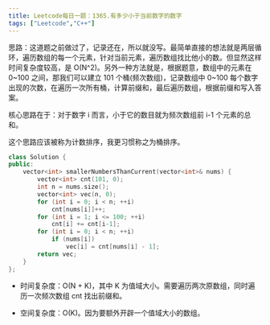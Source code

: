 ```yaml
---
title: Leetcode每日一题：1365.有多少小于当前数字的数字
tags: ["Leetcode","C++"]
---
```


思路：这道题之前做过了，记录还在，所以就没写。最简单直接的想法就是两层循环，遍历数组的每一个元素，针对当前元素，遍历数组找比他小的数。但显然这样时间复杂度较高，是 O(N^2)。另外一种方法就是，根据题意，数组中的元素在 0~100 之间，那我们可以建立 101 个桶(频次数组)，记录数组中 0~100 每个数字出现的次数，在遍历一次所有桶，计算前缀和，最后遍历数组，根据前缀和写入答案。

核心思路在于：对于数字 i 而言，小于它的数目就为频次数组前 i-1 个元素的总和。

这个思路应该被称为计数排序，我更习惯称之为桶排序。

~~~c++
class Solution {
public:
    vector<int> smallerNumbersThanCurrent(vector<int>& nums) {
        vector<int> cnt(101, 0);
        int n = nums.size();
        vector<int> vec(n, 0);
        for (int i = 0; i < n; ++i)
            cnt[nums[i]]++;
        for (int i = 1; i <= 100; ++i) 
            cnt[i] += cnt[i-1];
        for (int i = 0; i < n; ++i)
            if (nums[i])
                vec[i] = cnt[nums[i] - 1];
        return vec;
    }
};
~~~

* 时间复杂度：O(N + K)，其中 K 为值域大小。需要遍历两次原数组，同时遍历一次频次数组 cnt 找出前缀和。

* 空间复杂度：O(K)。因为要额外开辟一个值域大小的数组。